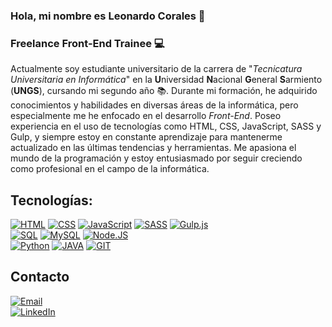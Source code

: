 ### Hola, mi nombre es Leonardo Corales 👋
### Freelance Front-End Trainee 💻

Actualmente soy estudiante universitario de la carrera de "*Tecnicatura Universitaria en Informática*" en la **U**niversidad **N**acional **G**eneral **S**armiento (**UNGS**), cursando mi segundo año 📚. Durante mi formación, he adquirido conocimientos y habilidades en diversas áreas de la informática, pero especialmente me he enfocado en el desarrollo *Front-End*. Poseo experiencia en el uso de tecnologías como HTML, CSS, JavaScript, SASS y Gulp, y siempre estoy en constante aprendizaje para mantenerme actualizado en las últimas tendencias y herramientas. Me apasiona el mundo de la programación y estoy entusiasmado por seguir creciendo como profesional en el campo de la informática.

## Tecnologías:
[![HTML](https://img.shields.io/badge/HTML-e06b12?style=for-the-badge&logo=html5&logoColor=white&labelColor=101010)]()
[![CSS](https://img.shields.io/badge/CSS-1283e0?&style=for-the-badge&logo=css3&logoColor=white&labelColor=101010)]()
[![JavaScript](https://img.shields.io/badge/JavaScript-F7DF1E?style=for-the-badge&logo=javascript&logoColor=white&labelColor=101010)]()
[![SASS](https://img.shields.io/badge/SASS-F28E8E?style=for-the-badge&logo=SASS&logoColor=white&labelColor=101010)]()
[![Gulp.js](https://img.shields.io/badge/Gulp.js-FE5117?style=for-the-badge&logo=GULP&logoColor=white&labelColor=101010)]()
</br>
[![SQL](https://img.shields.io/badge/SQL-1283e0?&style=for-the-badge&logo=slq&logoColor=white&labelColor=101010)]()
[![MySQL](https://img.shields.io/badge/MySQL-4479A1?style=for-the-badge&logo=mysql&logoColor=white&labelColor=101010)]()
[![Node.JS](https://img.shields.io/badge/Node.JS-339933?style=for-the-badge&logo=node.js&logoColor=white&labelColor=101010)]()
</br>
[![Python](https://img.shields.io/badge/Python-yellow?style=for-the-badge&logo=python&logoColor=white&labelColor=101010)]()
[![JAVA](https://img.shields.io/badge/JAVA-1283e0?&style=for-the-badge&logo=java&logoColor=white&labelColor=101010)]()
[![GIT](https://img.shields.io/badge/GIT-red?&style=for-the-badge&logo=git&logoColor=white&labelColor=101010)]()

## Contacto
[![Email](https://img.shields.io/badge/leo24corales@gmail.com-email_personal-D14836?style=for-the-badge&logo=gmail&logoColor=white&labelColor=101010)](mailto:leo24corales@gmail.com)
</br>
[![LinkedIn](https://img.shields.io/badge/LinkedIn-Leonardo_Corales-0077B5?style=for-the-badge&logo=linkedin&logoColor=white&labelColor=101010)](https://www.linkedin.com/in/leonardo-ezequiel-corales-0557a4259/)
